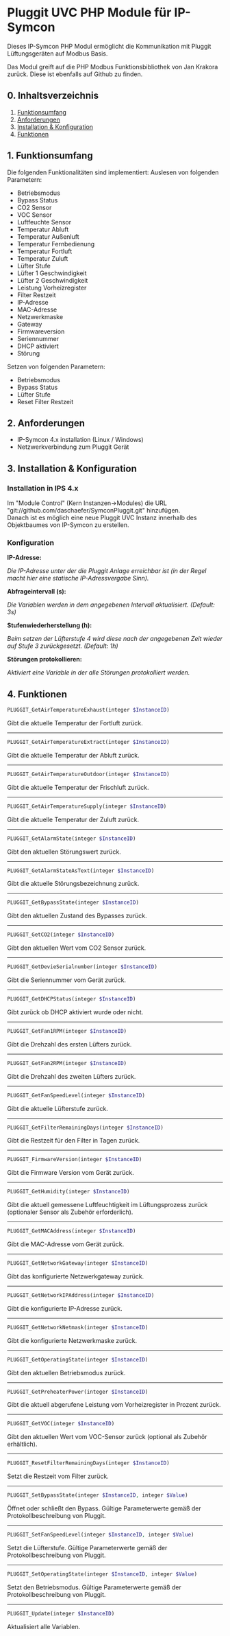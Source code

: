 Pluggit UVC PHP Module für IP-Symcon
===
Dieses IP-Symcon PHP Modul ermöglicht die Kommunikation mit Pluggit Lüftungsgeräten auf Modbus Basis.

Das Modul greift auf die PHP Modbus Funktionsbibliothek von Jan Krakora zurück. Diese ist ebenfalls auf Github zu finden.

## 0. Inhaltsverzeichnis  

1. [Funktionsumfang](#1-funktionsumfang)
2. [Anforderungen](#2-anforderungen)
3. [Installation & Konfiguration](#3-installation--konfiguration)
4. [Funktionen](#4-funktionen)

## 1. Funktionsumfang  
Die folgenden Funktionalitäten sind implementiert:
Auslesen von folgenden Parametern:
- Betriebsmodus
- Bypass Status
- CO2 Sensor
- VOC Sensor
- Luftfeuchte Sensor
- Temperatur Abluft
- Temperatur Außenluft
- Temperatur Fernbedienung
- Temperatur Fortluft
- Temperatur Zuluft
- Lüfter Stufe
- Lüfter 1 Geschwindigkeit
- Lüfter 2 Geschwindigkeit
- Leistung Vorheizregister
- Filter Restzeit
- IP-Adresse
- MAC-Adresse
- Netzwerkmaske
- Gateway
- Firmwareversion
- Seriennummer
- DHCP aktiviert
- Störung

Setzen von folgenden Parametern:
- Betriebsmodus
- Bypass Status
- Lüfter Stufe
- Reset Filter Restzeit

## 2. Anforderungen

- IP-Symcon 4.x installation (Linux / Windows)
- Netzwerkverbindung zum Pluggit Gerät

## 3. Installation & Konfiguration

### Installation in IPS 4.x
Im "Module Control" (Kern Instanzen->Modules) die URL "git://github.com/daschaefer/SymconPluggit.git" hinzufügen.  
Danach ist es möglich eine neue Pluggit UVC Instanz innerhalb des Objektbaumes von IP-Symcon zu erstellen.
### Konfiguration
**IP-Adresse:**

*Die IP-Adresse unter der die Pluggit Anlage erreichbar ist (in der Regel macht hier eine statische IP-Adressvergabe Sinn).*

**Abfrageintervall (s):**

*Die Variablen werden in dem angegebenen Intervall aktualisiert. (Default: 3s)*

**Stufenwiederherstellung (h):**

*Beim setzen der Lüfterstufe 4 wird diese nach der angegebenen Zeit wieder auf Stufe 3 zurückgesetzt. (Default: 1h)*

**Störungen protokollieren:**

*Aktiviert eine Variable in der alle Störungen protokolliert werden.*

## 4. Funktionen

```php
PLUGGIT_GetAirTemperatureExhaust(integer $InstanceID)
```
Gibt die aktuelle Temperatur der Fortluft zurück.

---
```php
PLUGGIT_GetAirTemperatureExtract(integer $InstanceID)
```
Gibt die aktuelle Temperatur der Abluft zurück.

---
```php
PLUGGIT_GetAirTemperatureOutdoor(integer $InstanceID)
```
Gibt die aktuelle Temperatur der Frischluft zurück.

---
```php
PLUGGIT_GetAirTemperatureSupply(integer $InstanceID)
```
Gibt die aktuelle Temperatur der Zuluft zurück.

---
```php
PLUGGIT_GetAlarmState(integer $InstanceID)
```
Gibt den aktuellen Störungswert zurück.

---
```php
PLUGGIT_GetAlarmStateAsText(integer $InstanceID)
```
Gibt die aktuelle Störungsbezeichnung zurück.

---
```php
PLUGGIT_GetBypassState(integer $InstanceID)
```
Gibt den aktuellen Zustand des Bypasses zurück.

---
```php
PLUGGIT_GetCO2(integer $InstanceID)
```
Gibt den aktuellen Wert vom CO2 Sensor zurück.

---
```php
PLUGGIT_GetDevieSerialnumber(integer $InstanceID)
```
Gibt die Seriennummer vom Gerät zurück.

---
```php
PLUGGIT_GetDHCPStatus(integer $InstanceID)
```
Gibt zurück ob DHCP aktiviert wurde oder nicht.

---
```php
PLUGGIT_GetFan1RPM(integer $InstanceID)
```
Gibt die Drehzahl des ersten Lüfters zurück.

---
```php
PLUGGIT_GetFan2RPM(integer $InstanceID)
```
Gibt die Drehzahl des zweiten Lüfters zurück.

---
```php
PLUGGIT_GetFanSpeedLevel(integer $InstanceID)
```
Gibt die aktuelle Lüfterstufe zurück.

---
```php
PLUGGIT_GetFilterRemainingDays(integer $InstanceID)
```
Gibt die Restzeit für den Filter in Tagen zurück.

---
```php
PLUGGIT_FirmwareVersion(integer $InstanceID)
```
Gibt die Firmware Version vom Gerät zurück.

---
```php
PLUGGIT_GetHumidity(integer $InstanceID)
```
Gibt die aktuell gemessene Luftfeuchtigkeit im Lüftungsprozess zurück (optionaler Sensor als Zubehör erforderlich).

---
```php
PLUGGIT_GetMACAddress(integer $InstanceID)
```
Gibt die MAC-Adresse vom Gerät zurück.

---
```php
PLUGGIT_GetNetworkGateway(integer $InstanceID)
```
Gibt das konfigurierte Netzwerkgateway zurück.

---
```php
PLUGGIT_GetNetworkIPAddress(integer $InstanceID)
```
Gibt die konfigurierte IP-Adresse zurück.

---
```php
PLUGGIT_GetNetworkNetmask(integer $InstanceID)
```
Gibt die konfigurierte Netzwerkmaske zurück.

---
```php
PLUGGIT_GetOperatingState(integer $InstanceID)
```
Gibt den aktuellen Betriebsmodus zurück.

---
```php
PLUGGIT_GetPreheaterPower(integer $InstanceID)
```
Gibt die aktuell abgerufene Leistung vom Vorheizregister in Prozent zurück.

---
```php
PLUGGIT_GetVOC(integer $InstanceID)
```
Gibt den aktuellen Wert vom VOC-Sensor zurück (optional als Zubehör erhältlich).

---
```php
PLUGGIT_ResetFilterRemainingDays(integer $InstanceID)
```
Setzt die Restzeit vom Filter zurück.

---
```php
PLUGGIT_SetBypassState(integer $InstanceID, integer $Value)
```
Öffnet oder schließt den Bypass. Gültige Parameterwerte gemäß der Protokollbeschreibung von Pluggit.

---
```php
PLUGGIT_SetFanSpeedLevel(integer $InstanceID, integer $Value)
```
Setzt die Lüfterstufe. Gültige Parameterwerte gemäß der Protokollbeschreibung von Pluggit.

---
```php
PLUGGIT_SetOperatingState(integer $InstanceID, integer $Value)
```
Setzt den Betriebsmodus. Gültige Parameterwerte gemäß der Protokollbeschreibung von Pluggit.

---
```php
PLUGGIT_Update(integer $InstanceID)
```
Aktualisiert alle Variablen.